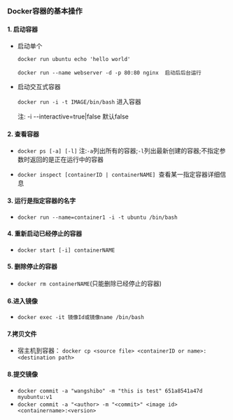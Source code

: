 ### Docker容器的基本操作

#### 1. 启动容器

- 启动单个 

  `docker run ubuntu echo 'hello world'`
  
  `docker run --name webserver -d -p 80:80 nginx  启动后后台运行` 

- 启动交互式容器

  `docker run -i -t IMAGE/bin/bash`  进入容器

  注: -i --interactive=true|false 默认false

#### 2. 查看容器
- `docker ps [-a] [-l]`
  	注:`-a`列出所有的容器;`-l`列出最新创建的容器;不指定参数时返回的是正在运行中的容器

- `docker inspect [containerID | containerNAME] `查看某一指定容器详细信息

#### 3. 运行是指定容器的名字

- `docker run --name=container1 -i -t ubuntu /bin/bash`

#### 4. 重新启动已经停止的容器

- `docker start [-i] containerNAME`

#### 5. 删除停止的容器

-  `docker rm containerNAME`(只能删除已经停止的容器)

#### 6.进入镜像
- `docker exec -it 镜像Id或镜像name /bin/bash`

#### 7.拷贝文件
- 宿主机到容器： `docker cp <source file> <containerID or name>:<destination path>`

#### 8.提交镜像
- `docker commit -a "wangshibo" -m "this is test" 651a8541a47d myubuntu:v1`
- `docker commit -a "<author> -m "<commit>" <image id> <containername>:<version>`
  
